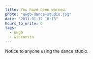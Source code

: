 ```yaml
---
title: You have been warned.
photo: "uwgb-dance-studio.jpg"
date: "2011-01-12 10:13"
hours_to_write: 0
tags:
  - uwgb
  - wisconsin
---
```


Notice to anyone using the dance studio.
